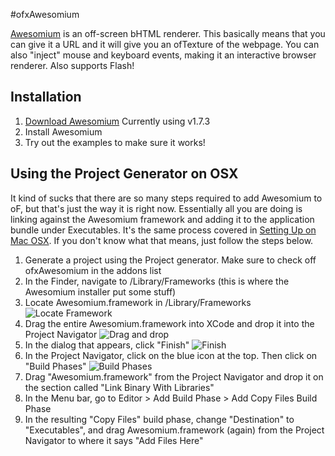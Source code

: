 #ofxAwesomium

[Awesomium](http://www.awesomium.com/) is an off-screen bHTML renderer.  This basically means that you can give it a URL and it will give you an ofTexture of the webpage.  You can also "inject" mouse and keyboard events, making it an interactive browser renderer.  Also supports Flash!

## Installation
1. [Download Awesomium](http://www.awesomium.com/download/)  Currently using v1.7.3
1. Install Awesomium
1. Try out the examples to make sure it works!

## Using the Project Generator on OSX
It kind of sucks that there are so many steps required to add Awesomium to oF, but that's just the way it is right now.  Essentially all you are doing is linking against the Awesomium framework and adding it to the application bundle under Executables. It's the same process covered in [Setting Up on Mac OSX](http://wiki.awesomium.com/getting-started/setting-up-on-macosx.html). If you don't know what that means, just follow the steps below.

1. Generate a project using the Project generator.  Make sure to check off ofxAwesomium in the addons list
1. In the Finder, navigate to /Library/Frameworks (this is where the Awesomium installer put some stuff)
1. Locate Awesomium.framework in /Library/Frameworks
![Locate Framework](http://i.imgur.com/nzLjaQb.png)
1. Drag the entire Awesomium.framework into XCode and drop it into the Project Navigator
![Drag and drop](http://i.imgur.com/BCGRM2d.png)
1. In the dialog that appears, click "Finish"
![Finish](http://i.imgur.com/g08S6uB.png)
1. In the Project Navigator, click on the blue icon at the top.  Then click on "Build Phases"
![Build Phases](http://i.imgur.com/tZxd5Ql.png)
1. Drag "Awesomium.framework" from the Project Navigator and drop it on the section called "Link Binary With Libraries"
1. In the Menu bar, go to Editor > Add Build Phase > Add Copy Files Build Phase
1. In the resulting "Copy Files" build phase, change "Destination" to "Executables", and drag Awesomium.framework (again) from the Project Navigator to where it says "Add Files Here"
